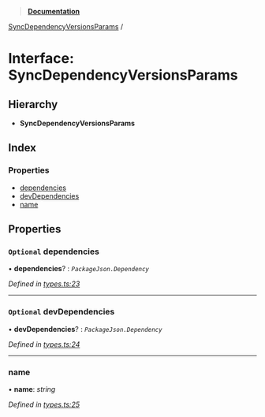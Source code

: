 > **[Documentation](../README.md)**

[SyncDependencyVersionsParams](syncdependencyversionsparams.md) /

# Interface: SyncDependencyVersionsParams

## Hierarchy

* **SyncDependencyVersionsParams**

## Index

### Properties

* [dependencies](syncdependencyversionsparams.md#optional-dependencies)
* [devDependencies](syncdependencyversionsparams.md#optional-devdependencies)
* [name](syncdependencyversionsparams.md#name)

## Properties

### `Optional` dependencies

• **dependencies**? : *`PackageJson.Dependency`*

*Defined in [types.ts:23](https://github.com/dylanaubrey/repodog/blob/4bec627/packages/helpers/src/types.ts#L23)*

___

### `Optional` devDependencies

• **devDependencies**? : *`PackageJson.Dependency`*

*Defined in [types.ts:24](https://github.com/dylanaubrey/repodog/blob/4bec627/packages/helpers/src/types.ts#L24)*

___

###  name

• **name**: *string*

*Defined in [types.ts:25](https://github.com/dylanaubrey/repodog/blob/4bec627/packages/helpers/src/types.ts#L25)*